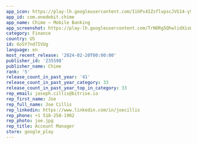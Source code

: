 ```yaml
---
app_icon: https://play-lh.googleusercontent.com/IihPs4IZsflvpscJVS14-ySG-BJH2B97Fv1nCEsr0e8YZXFxTiTSTesHz3UAF-bcaCvs
app_id: com.onedebit.chime
app_name: Chime – Mobile Banking
app_screenshot: https://play-lh.googleusercontent.com/TrNORg5QhwlidXisWgG48yIjH5srwAeez-7_pKq15ZERf4uhIWXNV1LYArqZm58yXFw
category: Finance
country: US
id: 6oSY7nd7IVUg
language: en
most_recent_release: '2024-02-20T00:00:00'
publisher_id: '235598'
publisher_name: Chime
rank: '5'
release_count_in_past_year: '41'
release_count_in_past_year_category: 33
release_count_in_past_year_top_in_category: 33
rep_email: joseph.cillis@bitrise.io
rep_first_name: Joe
rep_full_name: Joe Cillis
rep_linkedin: https://www.linkedin.com/in/joecillis
rep_phone: +1 518-258-1902
rep_photo: joe.jpg
rep_title: Account Manager
store: google_play
---
```

